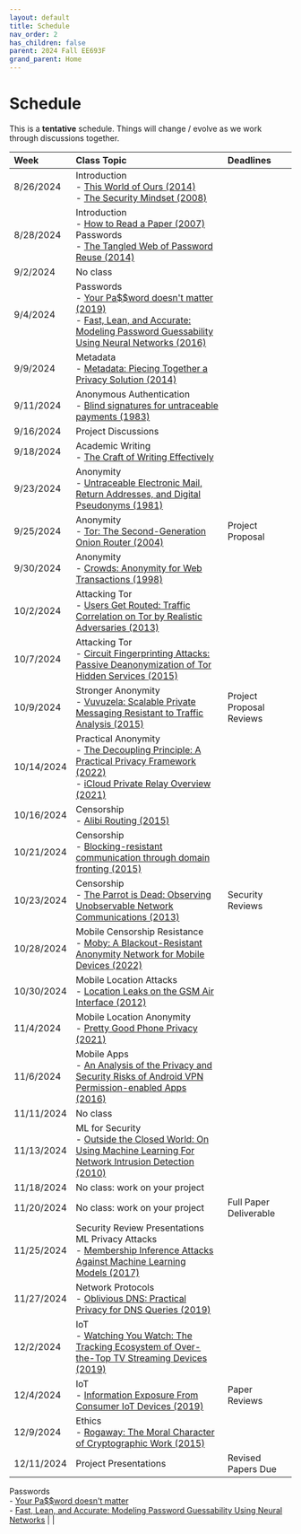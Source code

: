 ```yaml
---
layout: default
title: Schedule
nav_order: 2
has_children: false
parent: 2024 Fall EE693F
grand_parent: Home
---
```


# Schedule 

This is a **tentative** schedule. Things will change / evolve as we work through discussions together.

| Week       | Class Topic | Deadlines |
|:-----------|:------------------------------------------------------|:------------------|
|  8/26/2024 | Introduction<br>- [This World of Ours (2014)](papers/mickens.pdf)<br>- [The Security Mindset (2008)](https://www.schneier.com/blog/archives/2008/03/the_security_mi_1.html) | |
|  8/28/2024 | Introduction<br>- [How to Read a Paper (2007)](papers/how_to_read_a_paper.pdf)<br>Passwords<br>- [The Tangled Web of Password Reuse (2014)](papers/tangled-web.pdf) | |
|  9/2/2024  | No class | |
|  9/4/2024  | Passwords<br>- [Your Pa$$word doesn't matter (2019)](https://techcommunity.microsoft.com/t5/microsoft-entra-azure-ad-blog/your-pa-word-doesn-t-matter/ba-p/731984)<br>- [Fast, Lean, and Accurate: Modeling Password Guessability Using Neural Networks (2016)](papers/neural-passwords.pdf) | |
|  9/9/2024  | Metadata<br>- [Metadata: Piecing Together a Privacy Solution (2014)](papers/metadata.pdf) | |
|  9/11/2024 | Anonymous Authentication<br>- [Blind signatures for untraceable payments (1983)](papers/blindsignatures.pdf) | |
|  9/16/2024 | Project Discussions | |
|  9/18/2024 | Academic Writing<br>- [The Craft of Writing Effectively](https://youtu.be/vtIzMaLkCaM) | |
|  9/23/2024 | Anonymity<br>- [Untraceable Electronic Mail, Return Addresses, and Digital Pseudonyms (1981)](papers/chaum-mix.pdf) | |
|  9/25/2024 | Anonymity<br>- [Tor: The Second-Generation Onion Router (2004)](papers/tor.pdf) | Project Proposal |
|  9/30/2024 | Anonymity<br>- [Crowds: Anonymity for Web Transactions (1998)](papers/crowds.pdf) |     |
|  10/2/2024 | Attacking Tor<br>- [Users Get Routed: Traffic Correlation on Tor by Realistic Adversaries (2013)](papers/usersrouted-ccs13.pdf) |  |
|  10/7/2024 | Attacking Tor<br>- [Circuit Fingerprinting Attacks: Passive Deanonymization of Tor Hidden Services (2015)](papers/circuit-fingerprinting.pdf) |     |
|  10/9/2024 | Stronger Anonymity<br>- [Vuvuzela: Scalable Private Messaging Resistant to Traffic Analysis (2015)](papers/vuvuzela.pdf) |  Project Proposal Reviews    |
| 10/14/2024 | Practical Anonymity<br>- [The Decoupling Principle: A Practical Privacy Framework (2022)](papers/decoupling.pdf)<br>- [iCloud Private Relay Overview (2021)](papers/apple_pr.pdf) | |
| 10/16/2024 | Censorship<br>- [Alibi Routing (2015)](papers/alibi-routing.pdf) |     |
| 10/21/2024 | Censorship<br>- [Blocking-resistant communication through domain fronting (2015)](papers/domain-fronting.pdf) |     |
| 10/23/2024 | Censorship<br>- [The Parrot is Dead: Observing Unobservable Network Communications (2013)](papers/parrot.pdf) |  Security Reviews   |
| 10/28/2024 | Mobile Censorship Resistance<br>- [Moby: A Blackout-Resistant Anonymity Network for Mobile Devices (2022)](papers/moby.pdf) |     |
| 10/30/2024 | Mobile Location Attacks<br>- [Location Leaks on the GSM Air Interface (2012)](papers/location_leaks_gsm.pdf) |  |
| 11/4/2024  | Mobile Location Anonymity<br>- [Pretty Good Phone Privacy (2021)](papers/pgpp.pdf) | |
| 11/6/2024  | Mobile Apps<br>- [An Analysis of the Privacy and Security Risks of Android VPN Permission-enabled Apps (2016)](papers/vpn-app-risks.pdf) |     |
| 11/11/2024 | No class | |
| 11/13/2024 | ML for Security<br>- [Outside the Closed World: On Using Machine Learning For Network Intrusion Detection (2010)](papers/ML-for-IDS.pdf) | |
| 11/18/2024 | No class: work on your project | |
| 11/20/2024 | No class: work on your project | Full Paper Deliverable |
| 11/25/2024 | Security Review Presentations<br>ML Privacy Attacks<br>- [Membership Inference Attacks Against Machine Learning Models (2017)](papers/membership.pdf) | |
| 11/27/2024 | Network Protocols<br>- [Oblivious DNS: Practical Privacy for DNS Queries (2019)](papers/odns.pdf) |  |
| 12/2/2024  | IoT<br>- [Watching You Watch: The Tracking Ecosystem of Over-the-Top TV Streaming Devices (2019)](papers/watching.pdf) |  |
| 12/4/2024  | IoT<br>- [Information Exposure From Consumer IoT Devices (2019)](papers/ren-imc19.pdf) | Paper Reviews |
| 12/9/2024  | Ethics<br>- [Rogaway: The Moral Character of Cryptographic Work (2015)](papers/rogaway.pdf) |  |
| 12/11/2024 | Project Presentations | Revised Papers Due |


Passwords<br>- [Your Pa$$word doesn't matter](https://techcommunity.microsoft.com/t5/microsoft-entra-azure-ad-blog/your-pa-word-doesn-t-matter/ba-p/731984)<br>- [Fast, Lean, and Accurate: Modeling Password Guessability Using Neural Networks](papers/neural-passwords.pdf) | |